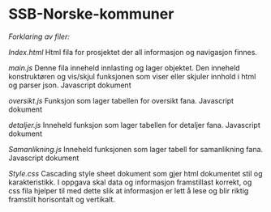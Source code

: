 # SSB-Norske-kommuner
*Forklaring av filer:*

*Index.html*
Html fila for prosjektet der all informasjon og navigasjon finnes.

*main.js*
Denne fila inneheld innlasting og lager objektet. Den inneheld konstruktøren og vis/skjul
funksjonen som viser eller skjuler innhold i html og parser json. Javascript dokument

*oversikt.js*
Funksjon som lager tabellen for oversikt fana. Javascript dokument

*detaljer.js*
Inneheld funksjon som lager tabellen for detaljer fana. Javascript dokument

*Samanlikning.js*
Inneheld funksjonen som lager tabell for samanlikning fana. Javascript dokument

*Style.css*
Cascading style sheet dokument som gjer html dokumentet stil og karakteristikk. I
oppgava skal data og informasjon framstillast korrekt, og css fila hjelper til med dette slik
at informasjon er lett å lese og blir riktig framstilt horisontalt og vertikalt. 
